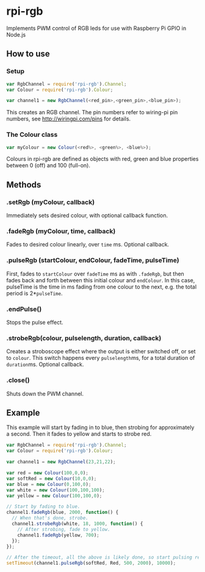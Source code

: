 # rpi-rgb
Implements PWM control of RGB leds for use with Raspberry Pi GPIO in Node.js

## How to use

### Setup
```javascript
var RgbChannel = require('rpi-rgb').Channel;
var Colour = require('rpi-rgb').Colour;

var channel1 = new RgbChannel(<red_pin>,<green_pin>,<blue_pin>);
```
This creates an RGB channel. The pin numbers refer to wiring-pi pin numbers, see http://wiringpi.com/pins for details.

### The Colour class
```javascript
var myColour = new Colour(<red%>, <green%>, <blue%>);
```
Colours in rpi-rgb are defined as objects with red, green and blue properties between 0 (off) and 100 (full-on).

## Methods

### .setRgb (myColour, callback)
Immediately sets desired colour, with optional callback function.

### .fadeRgb (myColour, time, callback)
Fades to desired colour linearly, over `time` ms. Optional callback.

### .pulseRgb (startColour, endColour, fadeTime, pulseTime)
First, fades to `startColour` over `fadeTime` ms as with `.fadeRgb`, but then fades back and forth between this initial colour and `endColour`. In this case, pulseTime is the time in ms fading from one colour to the next, e.g. the total period is 2*`pulseTime`.

### .endPulse()
Stops the pulse effect.

### .strobeRgb(colour, pulselength, duration, callback)
Creates a stroboscope effect where the output is either switched off, or set to `colour`. This switch happens every `pulselength`ms, for a total duration of `duration`ms. Optional callback.

### .close()
Shuts down the PWM channel.

## Example

This example will start by fading in to blue, then strobing for approximately a second. Then it fades to yellow and starts to strobe red.

```javascript
var RgbChannel = require('rpi-rgb').Channel;
var Colour = require('rpi-rgb').Colour;

var channel1 = new RgbChannel(23,21,22);

var red = new Colour(100,0,0);
var softRed = new Colour(10,0,0);
var blue = new Colour(0,100,0);
var white = new Colour(100,100,100);
var yellow = new Colour(100,100,0);

// Start by fading to blue.
channel1.fadeRgb(blue, 2000, function() {
  // When that's done, strobe.
  channel1.strobeRgb(white, 18, 1000, function() {
    // After strobing, fade to yellow.
    channel1.fadeRgb(yellow, 700);
  });
});

// After the timeout, all the above is likely done, so start pulsing red.
setTimeout(channel1.pulseRgb(softRed, Red, 500, 2000), 10000);
```

